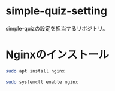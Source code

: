 # simple-quiz-setting

simple-quizの設定を担当するリポジトリ。

# Nginxのインストール

```bash
sudo apt install nginx

sudo systemctl enable nginx
```
